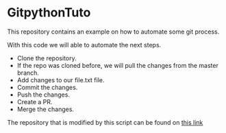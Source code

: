 # GitpythonTuto

This repository contains an example on how to automate some git process.

With this code we will able to automate the next steps.

- Clone the repository.
- If the repo was cloned before, we will pull the changes from the master branch.
- Add changes to our file.txt file.
- Commit the changes.
- Push the changes.
- Create a PR.
- Merge the changes.

The repository that is modified by this script can be found on [this link](https://github.com/ICCanche/GitpythonTuto)
